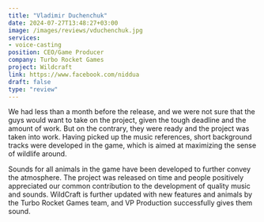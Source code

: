```yaml
---
title: "Vladimir Duchenchuk"
date: 2024-07-27T13:48:27+03:00
image: /images/reviews/vduchenchuk.jpg
services:
- voice-casting
position: CEO/Game Producer
company: Turbo Rocket Games
project: Wildcraft
link: https://www.facebook.com/niddua
draft: false
type: "review"
---
```


We had less than a month before the release, and we were not sure that the guys would want to take on the project, given the tough deadline and the amount of work. But on the contrary, they were ready and the project was taken into work. Having picked up the music references, short background tracks were developed in the game, which is aimed at maximizing the sense of wildlife around.

<!--more-->

Sounds for all animals in the game have been developed to further convey the atmosphere. The project was released on time and people positively appreciated our common contribution to the development of quality music and sounds. WildCraft is further updated with new features and animals by the Turbo Rocket Games team, and VP Production successfully gives them sound.